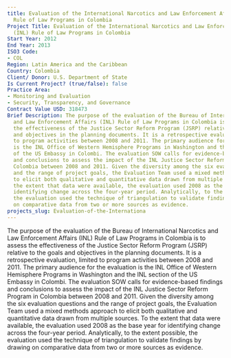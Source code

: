 ```yaml
---
title: Evaluation of the International Narcotics and Law Enforcement Affairs (INL)
  Rule of Law Programs in Colombia
Project Title: Evaluation of the International Narcotics and Law Enforcement Affairs
  (INL) Rule of Law Programs in Colombia
Start Year: 2012
End Year: 2013
ISO3 Code:
- COL
Region: Latin America and the Caribbean
Country: Colombia
Client/ Donor: U.S. Department of State
Is Current Project? (true/false): false
Practice Area:
- Monitoring and Evaluation
- Security, Transparency, and Governance
Contract Value USD: 318473
Brief Description: The purpose of the evaluation of the Bureau of International Narcotics
  and Law Enforcement Affairs (INL) Rule of Law Programs in Colombia is to assess
  the effectiveness of the Justice Sector Reform Program (JSRP) relative to the goals
  and objectives in the planning documents. It is a retrospective evaluation, limited
  to program activities between 2008 and 2011. The primary audience for the evaluation
  is the INL Office of Western Hemisphere Programs in Washington and the INL section
  of the US Embassy in Colombi. The evaluation SOW calls for evidence-based findings
  and conclusions to assess the impact of the INL Justice Sector Reform Program in
  Colombia between 2008 and 2011. Given the diversity among the six evaluation questions
  and the range of project goals, the Evaluation Team used a mixed methods approach
  to elicit both qualitative and quantitative data drawn from multiple sources. To
  the extent that data were available, the evaluation used 2008 as the base year for
  identifying change across the four-year period. Analytically, to the extent possible,
  the evaluation used the technique of triangulation to validate findings by drawing
  on comparative data from two or more sources as evidence.
projects_slug: Evaluation-of-the-Internationa
---
```


The purpose of the evaluation of the Bureau of International Narcotics and Law Enforcement Affairs (INL) Rule of Law Programs in Colombia is to assess the effectiveness of the Justice Sector Reform Program (JSRP) relative to the goals and objectives in the planning documents. It is a retrospective evaluation, limited to program activities between 2008 and 2011. The primary audience for the evaluation is the INL Office of Western Hemisphere Programs in Washington and the INL section of the US Embassy in Colombi. The evaluation SOW calls for evidence-based findings and conclusions to assess the impact of the INL Justice Sector Reform Program in Colombia between 2008 and 2011. Given the diversity among the six evaluation questions and the range of project goals, the Evaluation Team used a mixed methods approach to elicit both qualitative and quantitative data drawn from multiple sources. To the extent that data were available, the evaluation used 2008 as the base year for identifying change across the four-year period. Analytically, to the extent possible, the evaluation used the technique of triangulation to validate findings by drawing on comparative data from two or more sources as evidence.